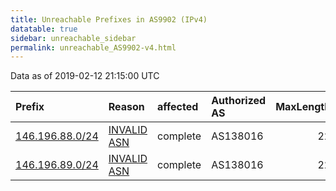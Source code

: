 ```yaml
---
title: Unreachable Prefixes in AS9902 (IPv4)
datatable: true
sidebar: unreachable_sidebar
permalink: unreachable_AS9902-v4.html
---
```


Data as of 2019-02-12 21:15:00 UTC


<div class="datatable-begin"></div>

| Prefix                                                   | Reason                                                                                                | affected   | Authorized AS   |   MaxLength | Anchor                                       |   unreachable /24s |
|:---------------------------------------------------------|:------------------------------------------------------------------------------------------------------|:-----------|:----------------|------------:|:---------------------------------------------|-------------------:|
| [146.196.88.0/24](https://stat.ripe.net/146.196.88.0/24) | [INVALID ASN](https://rpki-validator.ripe.net/announcement-preview?asn=AS9902&prefix=146.196.88.0/24) | complete   | AS138016        |          22 | [APNIC](unreachable_APNIC_RPKI_Root-v4.html) |                  1 |
| [146.196.89.0/24](https://stat.ripe.net/146.196.89.0/24) | [INVALID ASN](https://rpki-validator.ripe.net/announcement-preview?asn=AS9902&prefix=146.196.89.0/24) | complete   | AS138016        |          22 | [APNIC](unreachable_APNIC_RPKI_Root-v4.html) |                  1 |

<div class="datatable-end"></div>